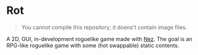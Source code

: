 # Rot
> You cannot compile this repository; it doens't contain image files.

A 2D, GUI, in-development roguelike game made with [Nez](https://github.com/prime31/Nez). The goal is an RPG-like roguelike game with some (hot swappable) static contents.
